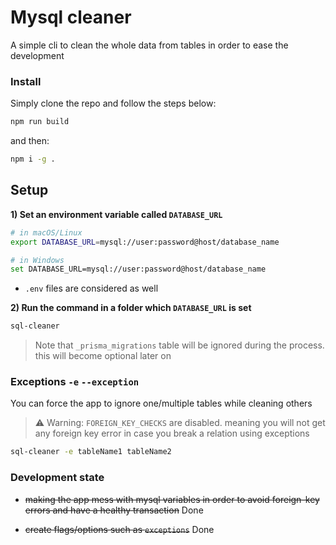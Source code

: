# Mysql cleaner

A simple cli to clean the whole data from tables in order to ease the development

### Install

Simply clone the repo and follow the steps below:

```bash
npm run build
```

and then:

```bash
npm i -g .
```

## Setup

**1) Set an environment variable called `DATABASE_URL`**

```bash
# in macOS/Linux
export DATABASE_URL=mysql://user:password@host/database_name

# in Windows
set DATABASE_URL=mysql://user:password@host/database_name
```

-   `.env` files are considered as well

**2) Run the command in a folder which `DATABASE_URL` is set**

```bash
sql-cleaner
```

> Note that `_prisma_migrations` table will be ignored during the process. this will become optional later on

###  Exceptions `-e` `--exception`

You can force the app to ignore one/multiple tables while cleaning others

> ⚠️ Warning: `FOREIGN_KEY_CHECKS` are disabled. meaning you will not get any foreign key error in case you break a relation using exceptions

```bash
sql-cleaner -e tableName1 tableName2
```
### Development state

- ~~making the app mess with mysql variables in order to avoid foreign-key errors and have a healthy transaction~~ Done

- ~~create flags/options such as `exceptions`~~ Done
